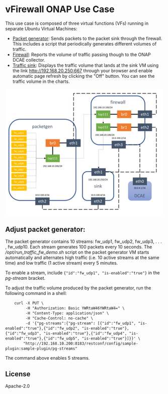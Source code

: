 # vFirewall ONAP Use Case

This use case is composed of three virtual functions (VFs) running in
separate Ubuntu Virtual Machines:

  * [Packet generator][1]: Sends packets to the packet sink through the
firewall. This includes a script that periodically generates different
volumes of traffic.
  * [Firewall][2]: Reports the volume of traffic passing though to the
ONAP DCAE collector.
  * [Traffic sink][3]: Displays the traffic volume that lands at the sink
VM using the link http://192.168.20.250:667 through your browser
and enable automatic page refresh by clicking the "Off" button. You
can see the traffic volume in the charts.

![Diagram](diagram.png)

## Adjust packet generator:

The packet generator contains 10 streams: fw\_udp1, fw\_udp2,
fw\_udp3, . . . , fw\_udp10. Each stream generates 100 packets every
10 seconds. The  */opt/run\_traffic\_fw\_demo.sh* script on the packet
generator VM starts automatically and alternates high traffic (i.e.
10 active streams at the same time) and low traffic (1 active stream)
every 5 minutes.

To enable a stream, include `{"id":"fw_udp1", "is-enabled":"true"}`
in the *pg-stream* bracket. 

To adjust the traffic volume produced by the packet generator, run the
following command in a shell:

```
    curl -X PUT \
         -H "Authorization: Basic YWRtaW46YWRtaW4=" \
         -H "Content-Type: application/json" \
         -H "Cache-Control: no-cache" \
         -d '{"pg-streams":{"pg-stream": [{"id":"fw_udp1", "is-enabled":"true"},{"id":"fw_udp2", "is-enabled":"true"},{"id":"fw_udp3", "is-enabled":"true"},{"id":"fw_udp4", "is-enabled":"true"},{"id":"fw_udp5", "is-enabled":"true"}]}}' \
        "http://192.168.10.200:8183/restconf/config/sample-plugin:sample-plugin/pg-streams"
```

The command above enables 5 streams.

## License

Apache-2.0

[1]: packetgen
[2]: firewall
[3]: sink
